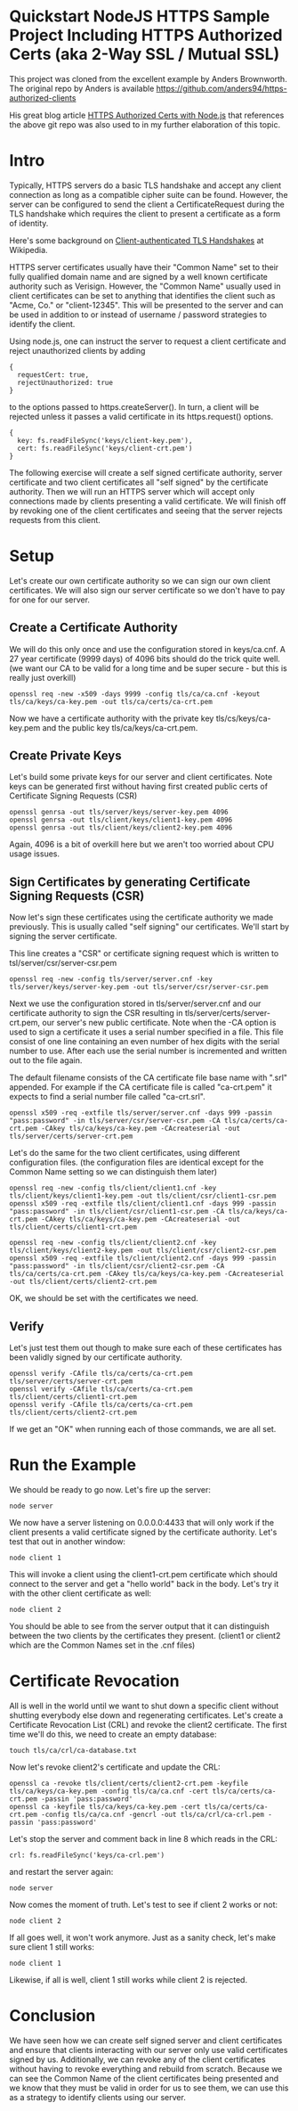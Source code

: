 Quickstart NodeJS HTTPS Sample Project Including HTTPS Authorized Certs (aka 2-Way SSL / Mutual SSL)
====================================================================================================

This project was cloned from the excellent example by Anders Brownworth. The original
repo by Anders is available https://github.com/anders94/https-authorized-clients

His great blog article [HTTPS Authorized Certs with Node.js](https://engineering.circle.com/https-authorized-certs-with-node-js-315e548354a2#.b1hqa57j6)
that references the above git repo was also used to in my further elaboration of this
topic.

Intro
=====

Typically, HTTPS servers do a basic TLS handshake and accept any client connection as 
long as a compatible cipher suite can be found. However, the server can be configured 
to send the client a CertificateRequest during the TLS handshake which requires the
client to present a certificate as a form of identity.

Here's some background on
[Client-authenticated TLS Handshakes](http://en.wikipedia.org/wiki/Transport_Layer_Security#Client-authenticated_TLS_handshake)
at Wikipedia.

HTTPS server certificates usually have their "Common Name" set to their fully qualified 
domain name and are signed by a well known certificate authority such as Verisign. 
However, the "Common Name" usually used in client certificates can be set to anything that
identifies the client such as "Acme, Co." or "client-12345". This will be presented to the 
server and can be used in addition to or instead of username / password strategies to
identify the client.

Using node.js, one can instruct the server to request a client certificate and reject 
unauthorized clients by adding

    {
      requestCert: true,
      rejectUnauthorized: true
    }

to the options passed to https.createServer(). In turn, a client will be rejected unless
it passes a valid certificate in its https.request() options.

    {
      key: fs.readFileSync('keys/client-key.pem'),
      cert: fs.readFileSync('keys/client-crt.pem')
    }

The following exercise will create a self signed certificate authority, server certificate and 
two client certificates all "self signed" by the certificate authority. Then we will run an 
HTTPS server which will accept only connections made by clients presenting a valid certificate.
We will finish off by revoking one of the client certificates and seeing that the server 
rejects requests from this client.

Setup
=====

Let's create our own certificate authority so we can sign our own client certificates. We will
also sign our server certificate so we don't have to pay for one for our server.

Create a Certificate Authority
------------------------------

We will do this only once and use the configuration stored in keys/ca.cnf. A 27 year certificate 
(9999 days) of 4096 bits should do the trick quite well. (we want our CA to be valid for a long
time and be super secure - but this is really just overkill)

    openssl req -new -x509 -days 9999 -config tls/ca/ca.cnf -keyout tls/ca/keys/ca-key.pem -out tls/ca/certs/ca-crt.pem

Now we have a certificate authority with the private key tls/cs/keys/ca-key.pem and the public key 
tls/ca/keys/ca-crt.pem.

Create Private Keys
-------------------

Let's build some private keys for our server and client certificates. Note keys can be generated first without having first created public
certs of Certificate Signing Requests (CSR)

    openssl genrsa -out tls/server/keys/server-key.pem 4096
    openssl genrsa -out tls/client/keys/client1-key.pem 4096
    openssl genrsa -out tls/client/keys/client2-key.pem 4096

Again, 4096 is a bit of overkill here but we aren't too worried about CPU usage issues.

Sign Certificates by generating Certificate Signing Requests (CSR)
------------------------------------------------------------------

Now let's sign these certificates using the certificate authority we made previously. This is usually
called "self signing" our certificates. We'll start by signing the server certificate.

This line creates a "CSR" or certificate signing request which is written to tsl/server/csr/server-csr.pem

    openssl req -new -config tls/server/server.cnf -key tls/server/keys/server-key.pem -out tls/server/csr/server-csr.pem

Next we use the configuration stored in tls/server/server.cnf and our certificate authority to sign the CSR
resulting in tls/server/certs/server-crt.pem, our server's new public certificate. Note when the -CA option is 
used to sign a certificate it uses a serial number specified in a file. This file consist of one line containing 
an even number of hex digits with the serial number to use. After each use the serial number is incremented 
and written out to the file again.
                                                                                        
The default filename consists of the CA certificate file base name with ".srl" appended. For example if the CA certificate file 
is called "ca-crt.pem" it expects to find a serial number file called "ca-crt.srl".


    openssl x509 -req -extfile tls/server/server.cnf -days 999 -passin "pass:password" -in tls/server/csr/server-csr.pem -CA tls/ca/certs/ca-crt.pem -CAkey tls/ca/keys/ca-key.pem -CAcreateserial -out tls/server/certs/server-crt.pem


Let's do the same for the two client certificates, using different configuration files. (the configuration 
files are identical except for the Common Name setting so we can distinguish them later)

    openssl req -new -config tls/client/client1.cnf -key tls/client/keys/client1-key.pem -out tls/client/csr/client1-csr.pem
    openssl x509 -req -extfile tls/client/client1.cnf -days 999 -passin "pass:password" -in tls/client/csr/client1-csr.pem -CA tls/ca/keys/ca-crt.pem -CAkey tls/ca/keys/ca-key.pem -CAcreateserial -out tls/client/certs/client1-crt.pem

    openssl req -new -config tls/client/client2.cnf -key tls/client/keys/client2-key.pem -out tls/client/csr/client2-csr.pem
    openssl x509 -req -extfile tls/client/client2.cnf -days 999 -passin "pass:password" -in tls/client/csr/client2-csr.pem -CA tls/ca/certs/ca-crt.pem -CAkey tls/ca/keys/ca-key.pem -CAcreateserial -out tls/client/certs/client2-crt.pem

OK, we should be set with the certificates we need.

Verify
------

Let's just test them out though to make sure each of these certificates has been validly signed by our
certificate authority.

    openssl verify -CAfile tls/ca/certs/ca-crt.pem tls/server/certs/server-crt.pem
    openssl verify -CAfile tls/ca/certs/ca-crt.pem tls/client/certs/client1-crt.pem
    openssl verify -CAfile tls/ca/certs/ca-crt.pem tls/client/certs/client2-crt.pem

If we get an "OK" when running each of those commands, we are all set.

Run the Example
===============

We should be ready to go now. Let's fire up the server:

    node server

We now have a server listening on 0.0.0.0:4433 that will only work if the client presents a valid 
certificate signed by the certificate authority. Let's test that out in another window:

    node client 1

This will invoke a client using the client1-crt.pem certificate which should connect to the server
and get a "hello world" back in the body. Let's try it with the other client certificate as well:

    node client 2

You should be able to see from the server output that it can distinguish between the two clients
by the certificates they present. (client1 or client2 which are the Common Names set in the .cnf 
files)

Certificate Revocation
======================

All is well in the world until we want to shut down a specific client without shutting everybody 
else down and regenerating certificates. Let's create a Certificate Revocation List (CRL) and 
revoke the client2 certificate. The first time we'll do this, we need to create an empty database:

    touch tls/ca/crl/ca-database.txt

Now let's revoke client2's certificate and update the CRL:

    openssl ca -revoke tls/client/certs/client2-crt.pem -keyfile tls/ca/keys/ca-key.pem -config tls/ca/ca.cnf -cert tls/ca/certs/ca-crt.pem -passin 'pass:password'
    openssl ca -keyfile tls/ca/keys/ca-key.pem -cert tls/ca/certs/ca-crt.pem -config tls/ca/ca.cnf -gencrl -out tls/ca/crl/ca-crl.pem -passin 'pass:password'

Let's stop the server and comment back in line 8 which reads in the CRL:

    crl: fs.readFileSync('keys/ca-crl.pem')

and restart the server again:

    node server

Now comes the moment of truth. Let's test to see if client 2 works or not:

    node client 2

If all goes well, it won't work anymore. Just as a sanity check, let's make sure client 1 still works:

    node client 1

Likewise, if all is well, client 1 still works while client 2 is rejected.

Conclusion
==========

We have seen how we can create self signed server and client certificates and ensure that clients
interacting with our server only use valid certificates signed by us. Additionally, we can revoke 
any of the client certificates without having to revoke everything and rebuild from scratch. 
Because we can see the Common Name of the client certificates being presented and we know that they
must be valid in order for us to see them, we can use this as a strategy to identify clients using
our server.

